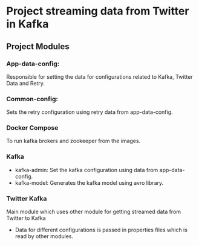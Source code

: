 # Project streaming data from Twitter in Kafka

## Project Modules
### App-data-config: 
Responsible for setting the data for configurations related to Kafka, Twitter Data and Retry.

### Common-config:
Sets the retry configuration using retry data from app-data-config.

### Docker Compose
To run kafka brokers and zookeeper from the images.

### Kafka
* kafka-admin: Set the kafka configuration using data from app-data-config.
* kafka-model: Generates the kafka model using avro library.

### Twitter Kafka
Main module which uses other module for getting streamed data from Twitter to Kafka
* Data for different configurations is passed in properties files which is read by other modules.

